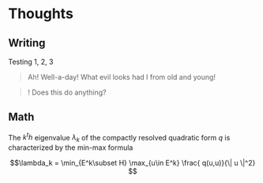# Thoughts

## Writing

Testing 1, 2, 3

> Ah! Well-a-day! What evil looks had I from old and young!

>! Does this do anything?

## Math

The $k^th$ eigenvalue $\lambda_k$ of the compactly resolved quadratic form $q$ is characterized by the min-max formula

$$\lambda_k = \min_{E^k\subset H} \max_{u\in E^k} \frac{ q(u,u)}{\| u \|^2} $$